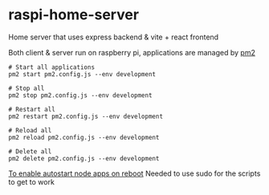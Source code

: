 # raspi-home-server

Home server that uses express backend & vite + react frontend

Both client & server run on raspberry pi, applications are managed by [pm2](https://pm2.keymetrics.io/)

```shell
# Start all applications
pm2 start pm2.config.js --env development

# Stop all
pm2 stop pm2.config.js --env development

# Restart all
pm2 restart pm2.config.js --env development

# Reload all
pm2 reload pm2.config.js --env development

# Delete all
pm2 delete pm2.config.js --env development
```

[To enable autostart node apps on reboot](https://pm2.keymetrics.io/docs/usage/startup/)
Needed to use sudo for the scripts to get to work
